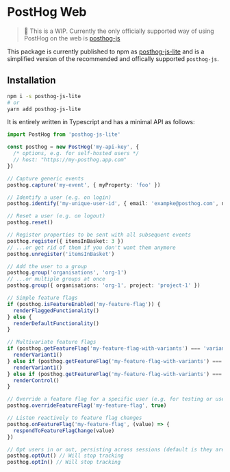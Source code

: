 # PostHog Web

> 🚧 This is a WIP. Currently the only officially supported way of using PostHog on the web is [posthog-js](https://github.com/PostHog/posthog-js)

This package is currently published to npm as [posthog-js-lite](https://www.npmjs.com/package/posthog-js-lite) and is a simplified version of the recommended and offically supported `posthog-js`.

## Installation

```bash
npm i -s posthog-js-lite
# or
yarn add posthog-js-lite
```

It is entirely written in Typescript and has a minimal API as follows:

```ts
import PostHog from 'posthog-js-lite'

const posthog = new PostHog('my-api-key', {
  /* options, e.g. for self-hosted users */
  // host: "https://my-posthog.app.com"
})

// Capture generic events
posthog.capture('my-event', { myProperty: 'foo' })

// Identify a user (e.g. on login)
posthog.identify('my-unique-user-id', { email: 'exampke@posthog.com', name: 'Jane Doe' })

// Reset a user (e.g. on logout)
posthog.reset()

// Register properties to be sent with all subsequent events
posthog.register({ itemsInBasket: 3 })
// ...or get rid of them if you don't want them anymore
posthog.unregister('itemsInBasket')

// Add the user to a group
posthog.group('organisations', 'org-1')
// ...or multiple groups at once
posthog.group({ organisations: 'org-1', project: 'project-1' })

// Simple feature flags
if (posthog.isFeatureEnabled('my-feature-flag')) {
  renderFlaggedFunctionality()
} else {
  renderDefaultFunctionality()
}

// Multivariate feature flags
if (posthog.getFeatureFlag('my-feature-flag-with-variants') === 'variant1') {
  renderVariant1()
} else if (posthog.getFeatureFlag('my-feature-flag-with-variants') === 'variant2') {
  renderVariant1()
} else if (posthog.getFeatureFlag('my-feature-flag-with-variants') === 'control') {
  renderControl()
}

// Override a feature flag for a specific user (e.g. for testing or user preference)
posthog.overrideFeatureFlag('my-feature-flag', true)

// Listen reactively to feature flag changes
posthog.onFeatureFlag('my-feature-flag', (value) => {
  respondToFeatureFlagChange(value)
})

// Opt users in or out, persisting across sessions (default is they are opted in)
posthog.optOut() // Will stop tracking
posthog.optIn() // Will stop tracking
```

